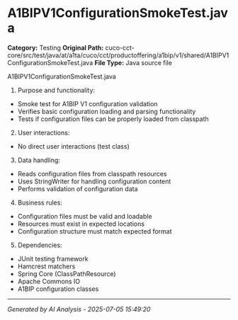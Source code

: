 # A1BIPV1ConfigurationSmokeTest.java

**Category:** Testing
**Original Path:** cuco-cct-core/src/test/java/at/a1ta/cuco/cct/productoffering/a1bip/v1/shared/A1BIPV1ConfigurationSmokeTest.java
**File Type:** Java source file

A1BIPV1ConfigurationSmokeTest.java
1. Purpose and functionality:
- Smoke test for A1BIP V1 configuration validation
- Verifies basic configuration loading and parsing functionality
- Tests if configuration files can be properly loaded from classpath

2. User interactions:
- No direct user interactions (test class)

3. Data handling:
- Reads configuration files from classpath resources
- Uses StringWriter for handling configuration content
- Performs validation of configuration data

4. Business rules:
- Configuration files must be valid and loadable
- Resources must exist in expected locations
- Configuration structure must match expected format

5. Dependencies:
- JUnit testing framework
- Hamcrest matchers
- Spring Core (ClassPathResource)
- Apache Commons IO
- A1BIP configuration classes

---
*Generated by AI Analysis - 2025-07-05 15:49:20*
